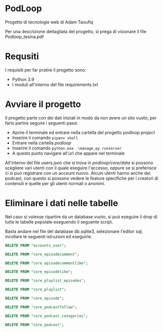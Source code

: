 # PodLoop
Progetto di tecnologie web di Adam Taoufiq

Per una descrizione dettagliata del progetto, si prega di visionare il file Podloop_tesina.pdf
# Requsiti

I requisiti per far pratire il progetto sono:

- Python 3.9
- I moduli all'interno del file requirements.txt

# Avviare il progetto

Il progetto parte con dei dati iniziali in modo da non avere un sito vuoto, per farlo partire seguire i seguenti passi

- Aprire il terminale ed entrare nella cartella del progetto *podloop project*
- Inserire il comando  `pipenv shell`
- Entrare nella cartella *podloop*
- Inserire il comando `python.exe .\manage.py runserver`
- A questo punto navigare all'url che appare nel terminale

All'interno del file users.json che si trova in *podloop/core/data* si possono scegliere vari utenti con il quale eseguire l'accesso, oppure se si preferisce ci si può registrare con un account nuovo. Alcuni utenti hanno anche dei podcast, con questo si possono vedere le feature specifiche per i creatori di contenuti e quelle per gli utenti normali o anonimi.
# Eliminare i dati nelle tabelle

Nel caso si volesse ripartire da un database vuoto, si può eseguire il drop di tutte le tabelle popolate eseguendo il seguente script.

Basta andare nel file del database db.sqlite3, selezionare l'editor sql, incollare le seguenti istruzioni ed eseguirle.

```sql
DELETE FROM "accounts_user";

DELETE FROM "core_episodecomment";

DELETE FROM "core_episodecommentlike";

DELETE FROM "core_episodelike";

DELETE FROM "core_playlist_episodes";

DELETE FROM "core_playlist";

DELETE FROM "core_episode";

DELETE FROM "core_podcastfollow";

DELETE FROM "core_podcast_categories";

DELETE FROM "core_podcast";
```
